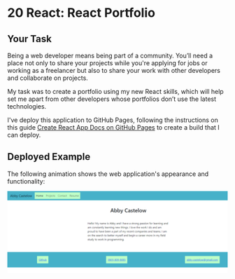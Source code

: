 # 20 React: React Portfolio

## Your Task

Being a web developer means being part of a community. You’ll need a place not only to share your projects while you're applying for jobs or working as a freelancer but also to share your work with other developers and collaborate on projects.

My task was to create a portfolio using my new React skills, which will help set me apart from other developers whose portfolios don’t use the latest technologies.

I've deploy this application to GitHub Pages, following the instructions on this guide [Create React App Docs on GitHub Pages](https://create-react-app.dev/docs/deployment/#github-pages) to create a build that I can deploy.

## Deployed Example

The following animation shows the web application's appearance and functionality:

![User clicks through About Me, Portfolio, Resume, and Contact sections on the webpage and enters information on Contact page.](./public/assets/images/Deployed.png)
